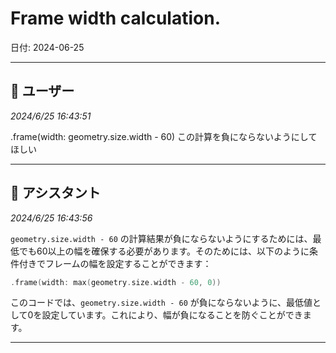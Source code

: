 # Frame width calculation.

日付: 2024-06-25

---

## 👤 ユーザー
*2024/6/25 16:43:51*

.frame(width: geometry.size.width - 60) この計算を負にならないようにしてほしい

---

## 🤖 アシスタント
*2024/6/25 16:43:56*

`geometry.size.width - 60` の計算結果が負にならないようにするためには、最低でも60以上の幅を確保する必要があります。そのためには、以下のように条件付きでフレームの幅を設定することができます：

```swift
.frame(width: max(geometry.size.width - 60, 0))
```

このコードでは、`geometry.size.width - 60` が負にならないように、最低値として0を設定しています。これにより、幅が負になることを防ぐことができます。

---
